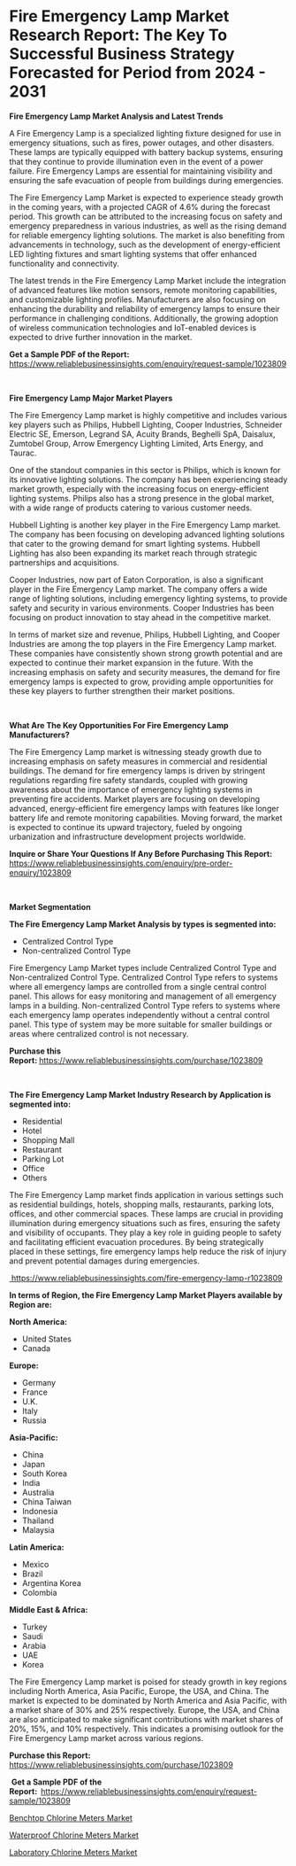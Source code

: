 <p><h1>Fire Emergency Lamp Market Research Report: The Key To Successful Business Strategy Forecasted for Period from 2024 - 2031</h1></p><p><strong>Fire Emergency Lamp Market Analysis and Latest Trends</strong></p>
<p><p>A Fire Emergency Lamp is a specialized lighting fixture designed for use in emergency situations, such as fires, power outages, and other disasters. These lamps are typically equipped with battery backup systems, ensuring that they continue to provide illumination even in the event of a power failure. Fire Emergency Lamps are essential for maintaining visibility and ensuring the safe evacuation of people from buildings during emergencies.</p><p>The Fire Emergency Lamp Market is expected to experience steady growth in the coming years, with a projected CAGR of 4.6% during the forecast period. This growth can be attributed to the increasing focus on safety and emergency preparedness in various industries, as well as the rising demand for reliable emergency lighting solutions. The market is also benefiting from advancements in technology, such as the development of energy-efficient LED lighting fixtures and smart lighting systems that offer enhanced functionality and connectivity.</p><p>The latest trends in the Fire Emergency Lamp Market include the integration of advanced features like motion sensors, remote monitoring capabilities, and customizable lighting profiles. Manufacturers are also focusing on enhancing the durability and reliability of emergency lamps to ensure their performance in challenging conditions. Additionally, the growing adoption of wireless communication technologies and IoT-enabled devices is expected to drive further innovation in the market.</p></p>
<p><strong>Get a Sample PDF of the Report:&nbsp;</strong> <a href="https://www.reliablebusinessinsights.com/enquiry/request-sample/1023809">https://www.reliablebusinessinsights.com/enquiry/request-sample/1023809</a></p>
<p>&nbsp;</p>
<p><strong>Fire Emergency Lamp Major Market Players</strong></p>
<p><p>The Fire Emergency Lamp market is highly competitive and includes various key players such as Philips, Hubbell Lighting, Cooper Industries, Schneider Electric SE, Emerson, Legrand SA, Acuity Brands, Beghelli SpA, Daisalux, Zumtobel Group, Arrow Emergency Lighting Limited, Arts Energy, and Taurac. </p><p>One of the standout companies in this sector is Philips, which is known for its innovative lighting solutions. The company has been experiencing steady market growth, especially with the increasing focus on energy-efficient lighting systems. Philips also has a strong presence in the global market, with a wide range of products catering to various customer needs.</p><p>Hubbell Lighting is another key player in the Fire Emergency Lamp market. The company has been focusing on developing advanced lighting solutions that cater to the growing demand for smart lighting systems. Hubbell Lighting has also been expanding its market reach through strategic partnerships and acquisitions.</p><p>Cooper Industries, now part of Eaton Corporation, is also a significant player in the Fire Emergency Lamp market. The company offers a wide range of lighting solutions, including emergency lighting systems, to provide safety and security in various environments. Cooper Industries has been focusing on product innovation to stay ahead in the competitive market.</p><p>In terms of market size and revenue, Philips, Hubbell Lighting, and Cooper Industries are among the top players in the Fire Emergency Lamp market. These companies have consistently shown strong growth potential and are expected to continue their market expansion in the future. With the increasing emphasis on safety and security measures, the demand for fire emergency lamps is expected to grow, providing ample opportunities for these key players to further strengthen their market positions.</p></p>
<p>&nbsp;</p>
<p><strong>What Are The Key Opportunities For Fire Emergency Lamp Manufacturers?</strong></p>
<p><p>The Fire Emergency Lamp market is witnessing steady growth due to increasing emphasis on safety measures in commercial and residential buildings. The demand for fire emergency lamps is driven by stringent regulations regarding fire safety standards, coupled with growing awareness about the importance of emergency lighting systems in preventing fire accidents. Market players are focusing on developing advanced, energy-efficient fire emergency lamps with features like longer battery life and remote monitoring capabilities. Moving forward, the market is expected to continue its upward trajectory, fueled by ongoing urbanization and infrastructure development projects worldwide.</p></p>
<p><strong>Inquire or Share Your Questions If Any Before Purchasing This Report:</strong> <a href="https://www.reliablebusinessinsights.com/enquiry/pre-order-enquiry/1023809">https://www.reliablebusinessinsights.com/enquiry/pre-order-enquiry/1023809</a></p>
<p>&nbsp;</p>
<p><strong>Market Segmentation</strong></p>
<p><strong>The Fire Emergency Lamp Market Analysis by types is segmented into:</strong></p>
<p><ul><li>Centralized Control Type</li><li>Non-centralized Control Type</li></ul></p>
<p><p>Fire Emergency Lamp Market types include Centralized Control Type and Non-centralized Control Type. Centralized Control Type refers to systems where all emergency lamps are controlled from a single central control panel. This allows for easy monitoring and management of all emergency lamps in a building. Non-centralized Control Type refers to systems where each emergency lamp operates independently without a central control panel. This type of system may be more suitable for smaller buildings or areas where centralized control is not necessary.</p></p>
<p><strong>Purchase this Report:&nbsp;</strong><a href="https://www.reliablebusinessinsights.com/purchase/1023809">https://www.reliablebusinessinsights.com/purchase/1023809</a></p>
<p>&nbsp;</p>
<p><strong>The Fire Emergency Lamp Market Industry Research by Application is segmented into:</strong></p>
<p><ul><li>Residential</li><li>Hotel</li><li>Shopping Mall</li><li>Restaurant</li><li>Parking Lot</li><li>Office</li><li>Others</li></ul></p>
<p><p>The Fire Emergency Lamp market finds application in various settings such as residential buildings, hotels, shopping malls, restaurants, parking lots, offices, and other commercial spaces. These lamps are crucial in providing illumination during emergency situations such as fires, ensuring the safety and visibility of occupants. They play a key role in guiding people to safety and facilitating efficient evacuation procedures. By being strategically placed in these settings, fire emergency lamps help reduce the risk of injury and prevent potential damages during emergencies.</p></p>
<p><a href="https://www.reliablebusinessinsights.com/fire-emergency-lamp-r1023809">&nbsp;https://www.reliablebusinessinsights.com/fire-emergency-lamp-r1023809</a></p>
<p><strong>In terms of Region, the Fire Emergency Lamp Market Players available by Region are:</strong></p>
<p>
    <p> <strong> North America: </strong>
        <ul>
            <li>United States</li>
            <li>Canada</li>
        </ul>
        </p> 
    <p> <strong> Europe: </strong>
        <ul>
            <li>Germany</li>
            <li>France</li>
            <li>U.K.</li>
            <li>Italy</li>
            <li>Russia</li>
        </ul>
        </p> 
    <p> <strong> Asia-Pacific: </strong>
        <ul>
            <li>China</li>
            <li>Japan</li>
            <li>South Korea</li>
            <li>India</li>
            <li>Australia</li>
            <li>China Taiwan</li>
            <li>Indonesia</li>
            <li>Thailand</li>
            <li>Malaysia</li>
        </ul>
        </p> 
    <p> <strong> Latin America: </strong>
        <ul>
            <li>Mexico</li>
            <li>Brazil</li>
            <li>Argentina Korea</li>
            <li>Colombia</li>
        </ul>
        </p> 
    <p> <strong> Middle East & Africa: </strong>
        <ul>
            <li>Turkey</li>
            <li>Saudi</li>
            <li>Arabia</li>
            <li>UAE</li>
            <li>Korea</li>
        </ul>
    </p>
    </p>
<p><p>The Fire Emergency Lamp market is poised for steady growth in key regions including North America, Asia Pacific, Europe, the USA, and China. The market is expected to be dominated by North America and Asia Pacific, with a market share of 30% and 25% respectively. Europe, the USA, and China are also anticipated to make significant contributions with market shares of 20%, 15%, and 10% respectively. This indicates a promising outlook for the Fire Emergency Lamp market across various regions.</p></p>
<p><strong>Purchase this Report: </strong><a href="https://www.reliablebusinessinsights.com/purchase/1023809">https://www.reliablebusinessinsights.com/purchase/1023809</a></p>
<p>&nbsp;<strong>Get a Sample PDF of the Report:&nbsp;&nbsp;</strong><a href="https://www.reliablebusinessinsights.com/enquiry/request-sample/1023809">https://www.reliablebusinessinsights.com/enquiry/request-sample/1023809</a></p>
<p><strong></strong></p>
<p><p><a href="https://github.com/mdmisese/Market-Research-Report-List-1/blob/main/benchtop-chlorine-meters-market.md">Benchtop Chlorine Meters Market</a></p><p><a href="https://github.com/irjbaube82/Market-Research-Report-List-1/blob/main/waterproof-chlorine-meters-market.md">Waterproof Chlorine Meters Market</a></p><p><a href="https://github.com/wybrqqeb6/Market-Research-Report-List-1/blob/main/laboratory-chlorine-meters-market.md">Laboratory Chlorine Meters Market</a></p></p>